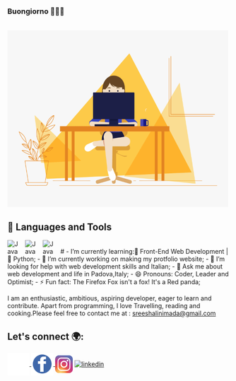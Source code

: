 ### Buongiorno 👋👩‍💻
<br>
 <img src="https://github.com/shalinimada/shalinimada/blob/master/girl.gif" alt="Coder GIF" width="500" height="400">
</br>


## 🧰 Languages and Tools <br>
<img align="left" alt="Java" width="30px" style="padding-right:10px;" src="https://cdn.jsdelivr.net/gh/devicons/devicon/icons/html5/html5-original-wordmark.svg" />
<img align="left" alt="Java" width="30px" style="padding-right:10px;" src="https://cdn.jsdelivr.net/gh/devicons/devicon/icons/css3/css3-plain.svg" />
<img align="left" alt="Java" width="30px" style="padding-right:10px;" src="https://cdn.jsdelivr.net/gh/devicons/devicon/icons/javascript/javascript-plain.svg" />
<br>
#
- I’m currently learning:🌱 Front-End Web Development | 🌱 Python;
- 🔭 I’m currently working on making my protfolio website;
- 🤔 I’m looking for help with web development skills and Italian;
- 💬 Ask me about web development and life in Padova,Italy;
- 😄 Pronouns: Coder, Leader and Optimist;
- ⚡ Fun fact: The Firefox Fox isn't a fox! It's a Red panda;

I am an enthusiastic, ambitious, aspiring developer, eager to learn and contribute. Apart from programming, I love Travelling, reading and cooking.Please feel free to contact me at : sreeshalinimada@gmail.com

## Let's connect 🌍:
<a href="https://github.com/shalinimada">  <img align="center" src="https://github.com/shalinimada/shalinimada/blob/b589c2e0371e77fcc3fd1efb00f36c0e082d034e/logos/github.png" width="50" height="50" alt="github"> </a><a href="https://www.facebook.com/shalinimada/">  <img align="center" src="https://github.com/shalinimada/shalinimada/blob/b589c2e0371e77fcc3fd1efb00f36c0e082d034e/logos/fb.png" width="50" height="50" alt="facebook"> </a><a href="https://www.instagram.com/shalini_sreee/"><img align="center" src="https://github.com/shalinimada/shalinimada/blob/b589c2e0371e77fcc3fd1efb00f36c0e082d034e/logos/insta.png" width="40" height="40" alt="instagram"></img></a>  <a href="https://www.linkedin.com/in/sree-shalini-mada-a89638190/"><img align="center" src="https://logos-world.net/wp-content/uploads/2020/04/Linkedin-Logo.png" width="70" height="50" alt="linkedin"></a>


